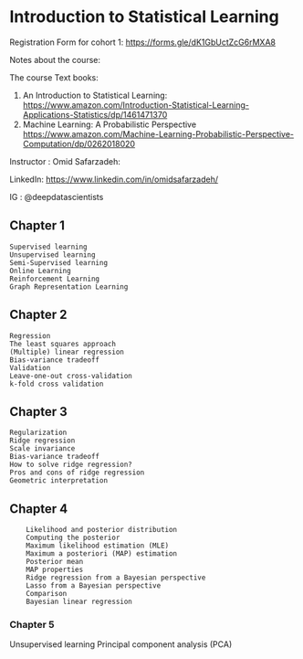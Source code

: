 # Introduction to Statistical Learning 

Registration Form for cohort 1: https://forms.gle/dK1GbUctZcG6rMXA8

Notes about the course:

The course Text books:
1. An Introduction to Statistical Learning:
https://www.amazon.com/Introduction-Statistical-Learning-Applications-Statistics/dp/1461471370
2. Machine Learning: A Probabilistic Perspective
 https://www.amazon.com/Machine-Learning-Probabilistic-Perspective-Computation/dp/0262018020


Instructor : Omid Safarzadeh:

LinkedIn: https://www.linkedin.com/in/omidsafarzadeh/

IG : @deepdatascientists

## Chapter 1
    Supervised learning
    Unsupervised learning
    Semi-Supervised learning
    Online Learning
    Reinforcement Learning
    Graph Representation Learning
    
    
## Chapter 2
    Regression
    The least squares approach
    (Multiple) linear regression
    Bias-variance tradeoff
    Validation
    Leave-one-out cross-validation
    k-fold cross validation

## Chapter 3
    Regularization
    Ridge regression
    Scale invariance
    Bias-variance tradeoff
    How to solve ridge regression?
    Pros and cons of ridge regression
    Geometric interpretation
    
 ## Chapter 4 
 
        Likelihood and posterior distribution
        Computing the posterior
        Maximum likelihood estimation (MLE)
        Maximum a posteriori (MAP) estimation
        Posterior mean
        MAP properties
        Ridge regression from a Bayesian perspective
        Lasso from a Bayesian perspective
        Comparison
        Bayesian linear regression
 
### Chapter 5
   Unsupervised learning
   Principal component analysis (PCA)
